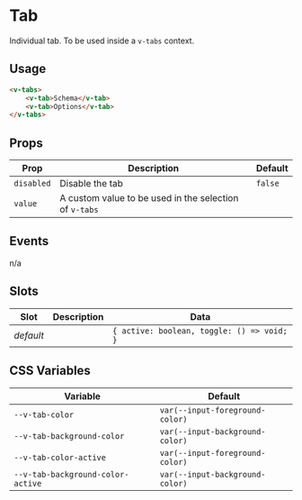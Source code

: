 # Tab

Individual tab. To be used inside a `v-tabs` context.

## Usage

```html
<v-tabs>
	<v-tab>Schema</v-tab>
	<v-tab>Options</v-tab>
</v-tabs>
```

## Props
| Prop       | Description                                            | Default |
|------------|--------------------------------------------------------|---------|
| `disabled` | Disable the tab                                        | `false` |
| `value`    | A custom value to be used in the selection of `v-tabs` |         |

## Events
n/a

## Slots
| Slot      | Description | Data                                       |
|-----------|-------------|--------------------------------------------|
| _default_ |             | `{ active: boolean, toggle: () => void; }` |

## CSS Variables
| Variable                          | Default                         |
|-----------------------------------|---------------------------------|
| `--v-tab-color`                   | `var(--input-foreground-color)` |
| `--v-tab-background-color`        | `var(--input-background-color)` |
| `--v-tab-color-active`            | `var(--input-foreground-color)` |
| `--v-tab-background-color-active` | `var(--input-background-color)` |
